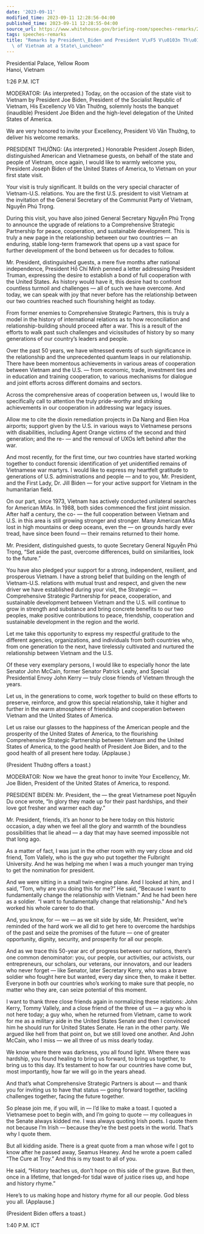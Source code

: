 ```yaml
---
date: '2023-09-11'
modified_time: 2023-09-11 12:28:56-04:00
published_time: 2023-09-11 12:28:55-04:00
source_url: https://www.whitehouse.gov/briefing-room/speeches-remarks/2023/09/11/remarks-by-president-biden-and-president-vo-van-thuong-of-vietnam-at-a-state-luncheon/
tags: speeches-remarks
title: "Remarks by President\_Biden and President V\xF5 V\u0103n Th\u01B0\u1EDFng\
  \ of Vietnam at a State\_Luncheon"
---
```

 
Presidential Palace, Yellow Room  
Hanoi, Vietnam

1:26 P.M. ICT

MODERATOR: (As interpreted.) Today, on the occasion of the state visit
to Vietnam by President Joe Biden, President of the Socialist Republic
of Vietnam, His Excellency Võ Văn Thưởng, solemnly hosts the banquet
(inaudible) President Joe Biden and the high-level delegation of the
United States of America.

We are very honored to invite your Excellency, President Võ Văn Thưởng,
to deliver his welcome remarks.

PRESIDENT THƯỞNG: (As interpreted.) Honorable President Joseph Biden,
distinguished American and Vietnamese guests, on behalf of the state and
people of Vietnam, once again, I would like to warmly welcome you,
President Joseph Biden of the United States of America, to Vietnam on
your first state visit.

Your visit is truly significant. It builds on the very special character
of Vietnam-U.S. relations. You are the first U.S. president to visit
Vietnam at the invitation of the General Secretary of the Communist
Party of Vietnam, Nguyễn Phú Trọng.

During this visit, you have also joined General Secretary Nguyễn Phú
Trọng to announce the upgrade of relations to a Comprehensive Strategic
Partnership for peace, cooperation, and sustainable development. This is
truly a new page in the relationship between our two countries — an
enduring, stable long-term framework that opens up a vast space for
further development of the bond between us for decades to follow.

Mr. President, distinguished guests, a mere five months after national
independence, President Hồ Chí Minh penned a letter addressing President
Truman, expressing the desire to establish a bond of full cooperation
with the United States. As history would have it, this desire had to
confront countless turmoil and challenges — all of such we have
overcome. And today, we can speak with joy that never before has the
relationship between our two countries reached such flourishing height
as today.

From former enemies to Comprehensive Strategic Partners, this is truly a
model in the history of international relations as to how reconciliation
and relationship-building should proceed after a war. This is a result
of the efforts to walk past such challenges and vicissitudes of history
by so many generations of our country’s leaders and people.

Over the past 50 years, we have witnessed events of such significance in
the relationship and the unprecedented quantum leaps in our
relationship. There have been momentous achievements in various areas of
cooperation between Vietnam and the U.S. — from economic, trade,
investment ties and in education and training cooperation, to various
mechanisms for dialogue and joint efforts across different domains and
sectors.

Across the comprehensive areas of cooperation between us, I would like
to specifically call to attention the truly pride-worthy and striking
achievements in our cooperation in addressing war legacy issues.

Allow me to cite the dioxin remediation projects in Da Nang and Bien Hoa
airports; support given by the U.S. in various ways to Vietnamese
persons with disabilities, including Agent Orange victims of the second
and third generation; and the re- — and the removal of UXOs left behind
after the war.

And most recently, for the first time, our two countries have started
working together to conduct forensic identification of yet unidentified
remains of Vietnamese war martyrs. I would like to express my heartfelt
gratitude to generations of U.S. administrations and people — and to
you, Mr. President, and the First Lady, Dr. Jill Biden — for your active
support for Vietnam in the humanitarian field.

On our part, since 1973, Vietnam has actively conducted unilateral
searches for American MIAs. In 1988, both sides commenced the first
joint mission. After half a century, the co- — the full cooperation
between Vietnam and U.S. in this area is still growing stronger and
stronger. Many American MIAs lost in high mountains or deep oceans, even
the — on grounds hardly ever tread, have since been found — their
remains returned to their home.

Mr. President, distinguished guests, to quote Secretary General Nguyễn
Phú Trọng, “Set aside the past, overcome differences, build on
similarities, look to the future.”

You have also pledged your support for a strong, independent, resilient,
and prosperous Vietnam. I have a strong belief that building on the
length of Vietnam-U.S. relations with mutual trust and respect, and
given the new driver we have established during your visit, the
Strategic — Comprehensive Strategic Partnership for peace, cooperation,
and sustainable development between Vietnam and the U.S. will continue
to grow in strength and substance and bring concrete benefits to our two
peoples, make positive contributions to peace, friendship, cooperation
and sustainable development in the region and the world.

Let me take this opportunity to express my respectful gratitude to the
different agencies, organizations, and individuals from both countries
who, from one generation to the next, have tirelessly cultivated and
nurtured the relationship between Vietnam and the U.S.

Of these very exemplary persons, I would like to especially honor the
late Senator John McCain, former Senator Patrick Leahy, and Special
Presidential Envoy John Kerry — truly close friends of Vietnam through
the years.

Let us, in the generations to come, work together to build on these
efforts to preserve, reinforce, and grow this special relationship, take
it higher and further in the warm atmosphere of friendship and
cooperation between Vietnam and the United States of America.

Let us raise our glasses to the happiness of the American people and the
prosperity of the United States of America, to the flourishing
Comprehensive Strategic Partnership between Vietnam and the United
States of America, to the good health of President Joe Biden, and to the
good health of all present here today. (Applause.)

(President Thưởng offers a toast.)

MODERATOR: Now we have the great honor to invite Your Excellency, Mr.
Joe Biden, President of the United States of America, to respond.

PRESIDENT BIDEN: Mr. President, the — the great Vietnamese poet Nguyễn
Du once wrote, “In glory they made up for their past hardships, and
their love got fresher and warmer each day.”

Mr. President, friends, it’s an honor to be here today on this historic
occasion, a day when we feel all the glory and warmth of the boundless
possibilities that lie ahead — a day that may have seemed impossible not
that long ago.

As a matter of fact, I was just in the other room with my very close and
old friend, Tom Vallely, who is the guy who put together the Fulbright
University. And he was helping me when I was a much younger man trying
to get the nomination for president.

And we were sitting in a small twin-engine plane. And I looked at him,
and I said, “Tom, why are you doing this for me?” He said, “Because I
want to fundamentally change the relationship with Vietnam.” And he had
been here as a soldier. “I want to fundamentally change that
relationship.” And he’s worked his whole career to do that.

And, you know, for — we — as we sit side by side, Mr. President, we’re
reminded of the hard work we all did to get here to overcome the
hardships of the past and seize the promises of the future — one of
greater opportunity, dignity, security, and prosperity for all our
people.

And as we trace this 50-year arc of progress between our nations,
there’s one common denominator: you, our people, our activities, our
activists, our entrepreneurs, our scholars, our veterans, our
innovators, and our leaders who never forget — like Senator, later
Secretary Kerry, who was a brave soldier who fought here but wanted,
every day since then, to make it better. Everyone in both our countries
who’s working to make sure that people, no matter who they are, can
seize potential of this moment.

I want to thank three close friends again in normalizing these
relations: John Kerry, Tommy Vallely, and a close friend of the three of
us — a guy who is not here today; a guy who, when he returned from
Vietnam, came to work for me as a military aide in the United States
Senate and then I convinced him he should run for United States Senate.
He ran in the other party. We argued like hell from that point on, but
we still loved one another. And John McCain, who I miss — we all three
of us miss dearly today.

We know where there was darkness, you all found light. Where there was
hardship, you found healing to bring us forward, to bring us together,
to bring us to this day. It’s testament to how far our countries have
come but, most importantly, how far we will go in the years ahead.

And that’s what Comprehensive Strategic Partners is about — and thank
you for inviting us to have that status — going forward together,
tackling challenges together, facing the future together.

So please join me, if you will, in — I’d like to make a toast. I quoted
a Vietnamese poet to begin with, and I’m going to quote — my colleagues
in the Senate always kidded me. I was always quoting Irish poets. I
quote them not because I’m Irish — because they’re the best poets in the
world. That’s why I quote them.

But all kidding aside. There is a great quote from a man whose wife I
got to know after he passed away, Seamus Heaney. And he wrote a poem
called “The Cure at Troy.” And this is my toast to all of you.

He said, “History teaches us, don’t hope on this side of the grave. But
then, once in a lifetime, that longed-for tidal wave of justice rises
up, and hope and history rhyme.”

Here’s to us making hope and history rhyme for all our people. God bless
you all. (Applause.)

(President Biden offers a toast.)

1:40 P.M. ICT
